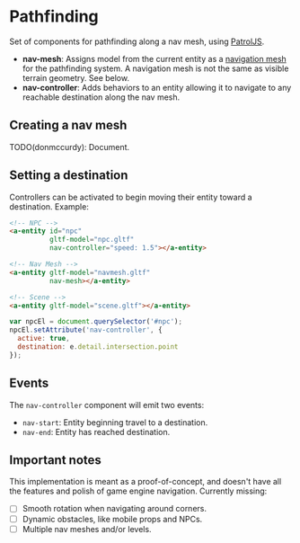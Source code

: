 # Pathfinding

Set of components for pathfinding along a nav mesh, using [PatrolJS](https://github.com/nickjanssen/PatrolJS/).

- **nav-mesh**: Assigns model from the current entity as a [navigation mesh](https://en.wikipedia.org/wiki/Navigation_mesh) for the pathfinding system. A navigation mesh is not the same as visible terrain geometry. See below.
- **nav-controller**: Adds behaviors to an entity allowing it to navigate to any reachable destination along the nav mesh.

## Creating a nav mesh

TODO(donmccurdy): Document.

## Setting a destination

Controllers can be activated to begin moving their entity toward a destination. Example:

```html
<!-- NPC -->
<a-entity id="npc"
          gltf-model="npc.gltf"
          nav-controller="speed: 1.5"></a-entity>

<!-- Nav Mesh -->
<a-entity gltf-model="navmesh.gltf"
          nav-mesh></a-entity>

<!-- Scene -->
<a-entity gltf-model="scene.gltf"></a-entity>
```

```js
var npcEl = document.querySelector('#npc');
npcEl.setAttribute('nav-controller', {
  active: true,
  destination: e.detail.intersection.point
});
```

## Events

The `nav-controller` component will emit two events:

- `nav-start`: Entity beginning travel to a destination.
- `nav-end`: Entity has reached destination.

## Important notes

This implementation is meant as a proof-of-concept, and doesn't have all the features and polish of game engine navigation. Currently missing:

- [ ] Smooth rotation when navigating around corners.
- [ ] Dynamic obstacles, like mobile props and NPCs.
- [ ] Multiple nav meshes and/or levels.
